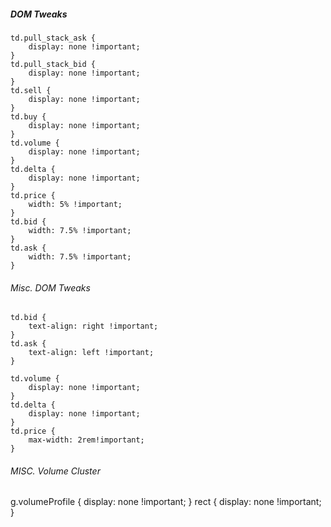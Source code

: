 ##### DOM Tweaks

    td.pull_stack_ask { 
	    display: none !important; 
    }
    td.pull_stack_bid { 
	    display: none !important; 
    }
    td.sell { 
	    display: none !important; 
    }
    td.buy { 
	    display: none !important; 
    }
    td.volume { 
	    display: none !important; 
    }
    td.delta { 
	    display: none !important; 
    }
    td.price { 
	    width: 5% !important; 
    }
    td.bid { 
	    width: 7.5% !important; 
    }
    td.ask { 
	    width: 7.5% !important; 
    }
    
###### Misc. DOM Tweaks

    td.bid { 
        text-align: right !important; 
    }
    td.ask { 
        text-align: left !important; 
    }

    td.volume { 
        display: none !important; 
    }
    td.delta { 
        display: none !important; 
    }
    td.price { 
        max-width: 2rem!important; 
    }


###### MISC. Volume Cluster

g.volumeProfile { 
    display: none !important; 
}
rect { 
    display: none !important;  
}

